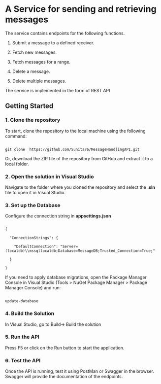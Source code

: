 # A Service for sending and retrieving messages   

  

The service contains endpoints for the following functions.    

1. Submit a message to a defined receiver.    

2. Fetch new messages.    

3. Fetch messages for a range.    

4. Delete a message.    

5. Delete multiple messages.    

The service is implemented in the form of REST API 
 
## Getting Started 

 

### 1. Clone the repository   

To start, clone the repository to the local machine using the following command:   

```   

git clone  https://github.com/Sunita76/MessageHandlingAPI.git 

``` 

Or, download the ZIP file of the repository from GitHub and extract it to a local folder.   

### 2. Open the solution in Visual Studio   

Navigate to the folder where you cloned the repository and select the **.sln** file to open it in Visual Studio.   

### 3. Set up the Database   

Configure the connection string in **appsettings.json**   

``` 

{ 

  "ConnectionStrings": { 

    "DefaultConnection": "Server=(localdb)\\mssqllocaldb;Database=MessageDB;Trusted_Connection=True;" 

  } 

}   

```   

If you need to apply database migrations, open the Package Manager Console in Visual Studio (Tools > NuGet Package Manager > Package Manager Console) and run:   

```   

update-database   

```   

### 4. Build the Solution   

In Visual Studio, go to Build-> Build the solution  

### 5. Run the API   

Press F5 or click on the Run button to start the application.   

### 6. Test the API   

Once the API is running, test it using PostMan or Swagger in the browser. Swagger will provide the documentation of the endpoints.   

 
